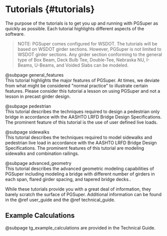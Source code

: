 Tutorials {#tutorials}
============
The purpose of the tutorials is to get you up and running with PGSuper as quickly as possible. Each tutorial highlights different aspects of the software.

> NOTE: PGSuper comes configured for WSDOT. The tutorials will be based on WSDOT girder sections. However, PGSuper is not limited to WSDOT girder sections. Any girder section conforming to the general type of Box Beam, Deck Bulb Tee, Double-Tee, Nebraska NU, I-Beams, U-Beams, and Voided Slabs can be modeled.

@subpage general_features <br>
This tutorial highlights the major features of PGSuper. At times, we deviate from what might be considered "normal practice" to illustrate certain features. Please consider this tutorial a lesson on using PGSuper and not a lesson in precast girder design.

@subpage pedestrian <br>
This tutorial describes the techniques required to design a pedestrian only bridge in accordance with the AASHTO LRFD Bridge Design Specifications. The prominent feature of this tutorial is the use of user defined live loads.

@subpage sidewalks <br>
This tutorial describes the techniques required to model sidewalks and pedestrian live load in accordance with the AASHTO LRFD Bridge Design Specifications. The prominent features of this tutorial are modeling sidewalks and combination railings.

@subpage advanced_geometry <br>
This tutorial describes the advanced geometric modeling capabilities of PGSuper including modeling a bridge with different number of girders in each span, flared girder spacing, and tapered bridge decks..

While these tutorials provide you with a great deal of information, they barely scratch the surface of PGSuper. Additional information can be found in the @ref user_guide and the @ref technical_guide.

Example Calculations
--------------------
@subpage tg_example_calculations are provided in the Technical Guide.


